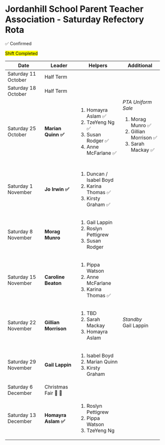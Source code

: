 # Jordanhill School Parent Teacher Association - Saturday Refectory Rota

✅ Confirmed

<mark>Shift Completed</mark>

| Date           | Leader        | Helpers                             | Additional |
|----------------|--------------|-------------------------------------|-----|
| Saturday 11 October | Half Term | 
| Saturday 18 October | Half Term | 
| Saturday 25 October | **Marian Quinn ✅** | <ol><li>Homayra Aslam ✅</li><li>TzeYeng Ng ✅</li><li>Susan Rodger ✅</li><li>Anne McFarlane ✅</li></ol> | _PTA Uniform Sale_<ol><li>Morag Munro ✅</li><li>Gillian Morrison ✅</li><li>Sarah Mackay ✅</li></ol><br/>|
| Saturday 1 November | **Jo Irwin ✅** | <ol><li>Duncan / Isabel Boyd</li><li>Karina Thomas ✅</li><li>Kirsty Graham ✅</li></ol> | |
| Saturday 8 November | **Morag Munro** | <ol><li>Gail Lappin</li><li>Roslyn Pettigrew</li><li>Susan Rodger</li></ol> | |
| Saturday 15 November | **Caroline Beaton** | <ol><li>Pippa Watson</li><li>Anne McFarlane</li><li>Karina Thomas  ✅</li></ol> | |
| Saturday 22 November | **Gillian Morrison** | <ol><li>TBD</li><li>Sarah Mackay</li><li>Homayra Aslam</li></ol> | _Standby_ <br />Gail Lappin<br /><br /> |
| Saturday 29 November | **Gail Lappin** | <ol><li>Isabel Boyd</li><li>Marian Quinn</li><li>Kirsty Graham</li></ol> | |
| Saturday 6 December | Christmas Fair 🎅 🎄 |
| Saturday 13 December | **Homayra Aslam  ✅** | <ol><li>Roslyn Pettigrew</li><li>Pippa Watson</li><li>TzeYeng Ng</li></ol> | |


